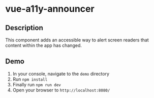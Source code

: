 # vue-a11y-announcer

## Description

This component adds an accessible way to alert screen readers that content within the app has changed.

## Demo

1. In your console, navigate to the `demo` directory
1. Run `npm install`
1. Finally run `npm run dev`
1. Open your browser to `http://localhost:8080/`

